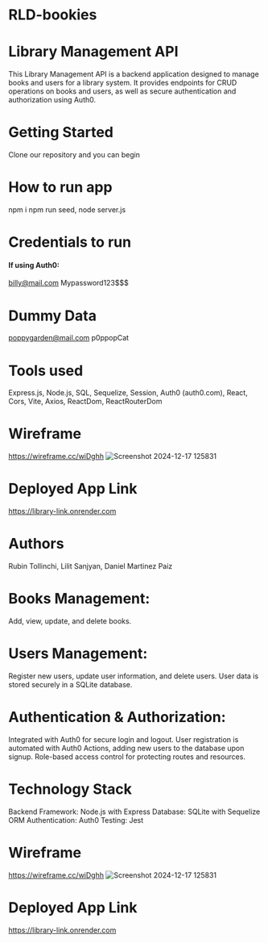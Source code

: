 # RLD-bookies

# Library Management API

This Library Management API is a backend application designed to manage books and users for a library system. It provides endpoints for CRUD operations on books and users, as well as secure authentication and authorization using Auth0.

# Getting Started

Clone our repository and you can begin

# How to run app

npm i
npm run seed,
node server.js

# Credentials to run

#### If using Auth0:

billy@mail.com
Mypassword123$$$

# Dummy Data

poppygarden@mail.com
p0ppopCat

# Tools used

Express.js, Node.js, SQL, Sequelize, Session, Auth0 (auth0.com), React, Cors, Vite, Axios, ReactDom, ReactRouterDom

# Wireframe

https://wireframe.cc/wiDghh
![Screenshot 2024-12-17 125831](https://github.com/user-attachments/assets/c1a5b717-3497-4dee-99fe-0548e82c302f)

# Deployed App Link

https://library-link.onrender.com

# Authors

Rubin Tollinchi, Lilit Sanjyan, Daniel Martinez Paiz

# Books Management:

Add, view, update, and delete books.

# Users Management:

Register new users, update user information, and delete users.
User data is stored securely in a SQLite database.

# Authentication & Authorization:

Integrated with Auth0 for secure login and logout.
User registration is automated with Auth0 Actions, adding new users to the database upon signup.
Role-based access control for protecting routes and resources.

# Technology Stack

Backend Framework: Node.js with Express
Database: SQLite with Sequelize ORM
Authentication: Auth0
Testing: Jest

# Wireframe

https://wireframe.cc/wiDghh
![Screenshot 2024-12-17 125831](https://github.com/user-attachments/assets/c1a5b717-3497-4dee-99fe-0548e82c302f)

# Deployed App Link

https://library-link.onrender.com

